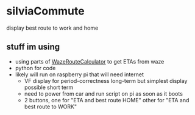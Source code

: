 # silviaCommute
display best route to work and home

## stuff im using
- using parts of [WazeRouteCalculator](https://github.com/kovacsbalu/WazeRouteCalculator) to get ETAs from waze
- python for code
- likely will run on raspberry pi that will need internet
  - VF display for period-correctness long-term but simplest display possible short term
  - need to power from car and run script on pi as soon as it boots
  - 2 buttons, one for "ETA and best route HOME" other for "ETA and best route to WORK"
